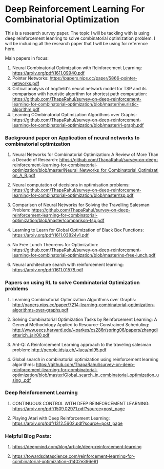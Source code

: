 # Deep Reinforcement Learning For Combinatorial Optimization

This is a research survey paper. The topic I will be tackling with is using deep reinforcement leanring to solve combinatorial optimization problem. I will be including all the research paper that I will be using for reference here. 

Main papers in focus:

1. Neural Combinatorial Optimization with Reinforcement Learning: https://arxiv.org/pdf/1611.09940.pdf
2. Pointer Networks: https://papers.nips.cc/paper/5866-pointer-networks.pdf
3. Critical analysis of hopfield's neural network model for TSP and its comparison with heuristic algorithm for shortest path computation: https://github.com/ThapaRahul/survey-on-deep-reinforcement-learning-for-combinatorial-optimization/blob/master/heuristic-algorithm.pdf
4. Learning COmbinatorial Optimization Algorithms over Graphs: https://github.com/ThapaRahul/survey-on-deep-reinforcement-learning-for-combinatorial-optimization/blob/master/rl-graph.pdf


### Background paper on Application of neural networks to combinatorial optimization

1. Neural Networks for Combinatorial Optimization: A Review of More Than a Decade of Research: https://github.com/ThapaRahul/survey-on-deep-reinforcement-learning-for-combinatorial-optimization/blob/master/Neural_Networks_for_Combinatorial_Optimization_A_R.pdf

2. Neural computation of decisions in optimisation problems: https://github.com/ThapaRahul/survey-on-deep-reinforcement-learning-for-combinatorial-optimization/blob/master/tsp.pdf

3. Comparison of Neural Networks for Solving the Travelling Salesman Problem: https://github.com/ThapaRahul/survey-on-deep-reinforcement-learning-for-combinatorial-optimization/blob/master/comparison-tsp.pdf

4. Learning to Learn for Global Optimization of Black Box Functions: https://arxiv.org/pdf/1611.03824v1.pdf

5. No Free Lunch Theorems for Optimization: https://github.com/ThapaRahul/survey-on-deep-reinforcement-learning-for-combinatorial-optimization/blob/master/no-free-lunch.pdf

6. Neural architecture search with reinforcement learning: https://arxiv.org/pdf/1611.01578.pdf



### Papers on using RL to solve Combinatorial Optimization problems

1. Learning Combinatorial Optimization Algorithms over Graphs: http://papers.nips.cc/paper/7214-learning-combinatorial-optimization-algorithms-over-graphs.pdf

2. Solving Combinatorial Optimization Tasks by Reinforcement Learning: A General Methodology Applied to Resource-Constrained Scheduling: http://www.eecs.harvard.edu/~parkes/cs286r/spring06/papers/zhangdietterich_jair00.pdf

3. Ant-Q: A Reinforcement Learning approach to the traveling salesman problem: http://people.idsia.ch/~luca/ml95.pdf

4. Global search in combinatorial optimization using reinforcement learning algorithms: https://github.com/ThapaRahul/survey-on-deep-reinforcement-learning-for-combinatorial-optimization/blob/master/Global_search_in_combinatorial_optimization_using_.pdf


### Deep Reinforcement Learning

1. CONTINUOUS CONTROL WITH DEEP REINFORCEMENT LEARNING: https://arxiv.org/pdf/1509.02971.pdf?source=post_page

2. Playing Atari with Deep Reinforcement Learning: https://arxiv.org/pdf/1312.5602.pdf?source=post_page





### Helpful Blog Posts:

1. https://deepmind.com/blog/article/deep-reinforcement-learning

2. https://towardsdatascience.com/reinforcement-learning-for-combinatorial-optimization-d1402e396e91





